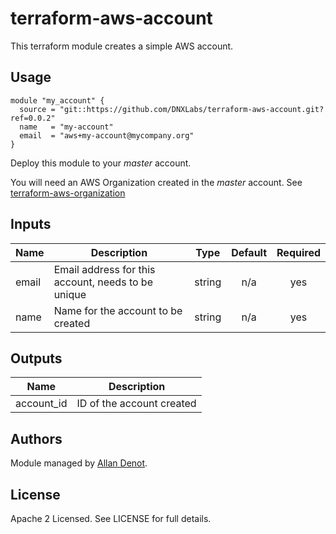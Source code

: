 # terraform-aws-account

This terraform module creates a simple AWS account.

## Usage

```hcl
module "my_account" {
  source = "git::https://github.com/DNXLabs/terraform-aws-account.git?ref=0.0.2"
  name   = "my-account"
  email  = "aws+my-account@mycompany.org"
}
```

Deploy this module to your _master_ account.

You will need an AWS Organization created in the _master_ account. See [terraform-aws-organization](https://github.com/DNXLabs/terraform-aws-organization)

## Inputs

| Name | Description | Type | Default | Required |
|------|-------------|:----:|:-----:|:-----:|
| email | Email address for this account, needs to be unique | string | n/a | yes |
| name | Name for the account to be created | string | n/a | yes |

## Outputs

| Name | Description |
|------|-------------|
| account\_id | ID of the account created |

## Authors

Module managed by [Allan Denot](https://github.com/adenot).

## License

Apache 2 Licensed. See LICENSE for full details.